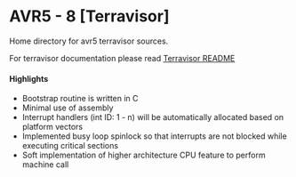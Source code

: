 # AVR5 - 8 [Terravisor]

Home directory for avr5 terravisor sources.

For terravisor documentation please read [Terravisor README](../../../../../visor/terravisor/README.md)

#### Highlights
* Bootstrap routine is written in C
* Minimal use of assembly
* Interrupt handlers (int ID: 1 - n) will be automatically allocated based on platform vectors
* Implemented busy loop spinlock so that interrupts are not blocked while executing critical sections
* Soft implementation of higher architecture CPU feature to perform machine call
